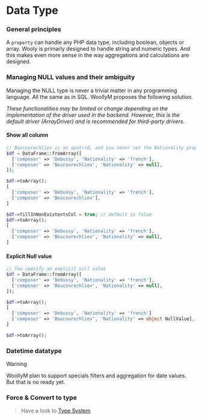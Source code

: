 # Data Type

### General principles

A `property` can handle any PHP data type, including boolean, objects or array.
Wooly is primarly designed to handle string and numeric types. And this makes even more sense in the way aggregations and calculations are designed.

### Managing NULL values and their ambiguity
Managing the NULL type is never a trivial matter in any programming language. All the same as in SQL.
WoollyM proposes the following solution.

_These functionalities may be limited or change depending on the implementation of the driver used in the backend. However, this is the default driver (ArrayDriver) and is recommended for third-party drivers._

#### Show all column
```php
// Boucourechliev is an apatrid, and you never set the Nationality property for him. Not even by setting it to NULL.
$df = DataFrame::fromArray([
  ['composer' => 'Debussy', 'Nationality' => 'french'],
  ['composer' => 'Boucourechliev', 'Nationality' => null],
]);

$df->toArray();
[
  ['composer' => 'Debussy', 'Nationality' => 'french'],
  ['composer' => 'Boucourechliev'],
]

$df->fillInNonExistentsCol = true; // default is false
$df->toArray();
[
  ['composer' => 'Debussy', 'Nationality' => 'french'],
  ['composer' => 'Boucourechliev', 'Nationality' => null],
]
```

#### Explicit Null value
```php
// You specify an explicit null value
$df = DataFrame::fromArray([
  ['composer' => 'Debussy', 'Nationality' => 'french'],
  ['composer' => 'Boucourechliev', 'Nationality' => null],
]);

$df->toArray();
[
  ['composer' => 'Debussy', 'Nationality' => 'french']
  ['composer' => 'Boucourechliev', 'Nationality' => object NullValue],
]

$df->toArray();
```

### Datetime datatype
>[!WARNING]
> WoollyM plan to support specials filters and aggregation for date values. But that is no ready yet.

### Force & Convert to type
> Have a look to [Type System](/Manual/Typing)

